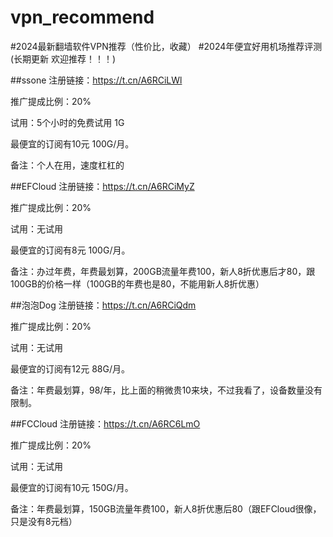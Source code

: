 # vpn_recommend
#2024最新翻墙软件VPN推荐（性价比，收藏）
#2024年便宜好用机场推荐评测(长期更新 欢迎推荐！！！)

##ssone
注册链接：https://t.cn/A6RCiLWl

推广提成比例：20%

试用：5个小时的免费试用 1G

最便宜的订阅有10元 100G/月。

备注：个人在用，速度杠杠的

##EFCloud
注册链接：https://t.cn/A6RCiMyZ

推广提成比例：20%

试用：无试用

最便宜的订阅有8元 100G/月。

备注：办过年费，年费最划算，200GB流量年费100，新人8折优惠后才80，跟100GB的价格一样（100GB的年费也是80，不能用新人8折优惠）

##泡泡Dog
注册链接：https://t.cn/A6RCiQdm

推广提成比例：20%

试用：无试用

最便宜的订阅有12元 88G/月。

备注：年费最划算，98/年，比上面的稍微贵10来块，不过我看了，设备数量没有限制。

##FCCloud
注册链接：https://t.cn/A6RC6LmO

推广提成比例：20%

试用：无试用

最便宜的订阅有10元 150G/月。

备注：年费最划算，150GB流量年费100，新人8折优惠后80（跟EFCloud很像，只是没有8元档）


